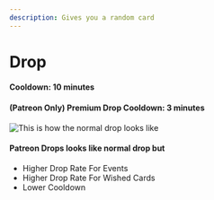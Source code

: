 ```yaml
---
description: Gives you a random card
---
```


# Drop

#### Cooldown: 10 minutes

#### (Patreon Only) Premium Drop Cooldown: 3 minutes

![This is how the normal drop looks like](https://cdn.discordapp.com/attachments/856521828213194802/884698225200738354/unknown.png)

#### Patreon Drops looks like normal drop but

* Higher Drop Rate For Events
* Higher Drop Rate For Wished Cards
* Lower Cooldown
